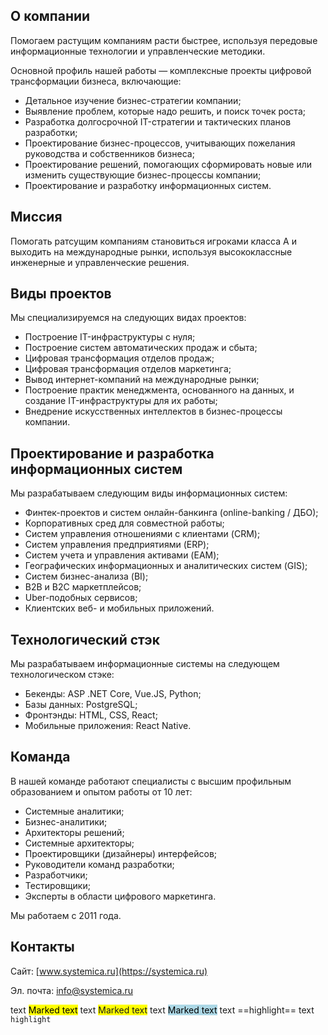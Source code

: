 ## О компании

Помогаем растущим компаниям расти быстрее, используя передовые информационные технологии и управленческие методики. 

Основной профиль нашей работы — комплексные проекты цифровой трансформации бизнеса, включающие:

*   Детальное изучение бизнес-стратегии компании;
*   Выявление проблем, которые надо решить, и поиск точек роста;
*   Разработка долгосрочной IT-стратегии и тактических планов разработки;
*   Проектирование бизнес-процессов, учитывающих пожелания руководства и собственников бизнеса;
*   Проектирование решений, помогающих сформировать новые или изменить существующие бизнес-процессы компании;
*   Проектирование и разработку информационных систем.

## Миссия
Помогать ратсущим компаниям становиться игроками класса А и выходить на международные рынки, используя высококлассные инженерные и управленческие решения.

## Виды проектов
Мы специализируемся на следующих видах проектов:
*   Построение IT-инфраструктуры с нуля;
*   Построение систем автоматических продаж и сбыта;
*   Цифровая трансформация отделов продаж;
*   Цифровая трансформация отделов маркетинга;
*   Вывод интернет-компаний на международные рынки;
*   Построение практик менеджмента, основанного на данных, и создание IT-инфраструктуры для их работы;
*   Внедрение искусственных интеллектов в бизнес-процессы компании.

## Проектирование и разработка информационных систем
Мы разрабатываем следующим виды информационных систем:
*   Финтек-проектов и систем онлайн-банкинга (online-banking / ДБО);
*   Корпоративных сред для совместной работы;
*   Систем управления отношениями с клиентами (CRM);
*   Систем управления предприятиями (ERP);
*   Систем учета и управления активами (EAM);
*   Географических информационных и аналитических систем (GIS);
*   Систем бизнес-анализа (BI);
*   B2B и B2C маркетплейсов;
*   Uber-подобных сервисов;
*   Клиентских веб- и мобильных приложений.

## Технологический стэк
Мы разрабатываем информационные системы на следующем технологическом стэке:
*   Бекенды: ASP .NET Core, Vue.JS, Python;
*   Базы данных: PostgreSQL;
*   Фронтэнды: HTML, CSS, React;
*   Мобильные приложения: React Native.

## Команда
В нашей команде работают специалисты с высшим профильным образованием и опытом работы от 10 лет:
*   Системные аналитики;
*   Бизнес-аналитики;
*   Архитекторы решений;
*   Системные архитекторы;
*   Проектировщики (дизайнеры) интерфейсов;
*   Руководители команд разработки;
*   Разработчики;
*   Тестировщики;
*   Эксперты в области цифрового маркетинга.

Мы работаем с 2011 года.

## Контакты

Сайт: [www.systemica.ru](https://systemica.ru)

Эл. почта: [info@systemica.ru](mailto:info@systemica.ru)


text <mark>Marked text</mark>
text <span style="background-color: #FFFF00">Marked text</span>
text <mark style="background-color: lightblue">Marked text</mark>
text ==highlight==
text `highlight`

